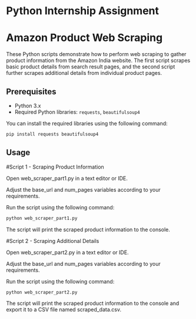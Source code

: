 # Python Internship Assignment

# Amazon Product Web Scraping

These Python scripts demonstrate how to perform web scraping to gather product information from the Amazon India website. The first script scrapes basic product details from search result pages, and the second script further scrapes additional details from individual product pages.

## Prerequisites

- Python 3.x
- Required Python libraries: `requests`, `beautifulsoup4`

You can install the required libraries using the following command:

```bash
pip install requests beautifulsoup4
```

## Usage


#Script 1 - Scraping Product Information

Open web_scraper_part1.py in a text editor or IDE.

Adjust the base_url and num_pages variables according to your requirements.

Run the script using the following command:
```bash
python web_scraper_part1.py
```
The script will print the scraped product information to the console.

#Script 2 - Scraping Additional Details

Open web_scraper_part2.py in a text editor or IDE.

Adjust the base_url and num_pages variables according to your requirements.

Run the script using the following command:

```bash
python web_scraper_part2.py
```
The script will print the scraped product information to the console and export it to a CSV file named scraped_data.csv.
